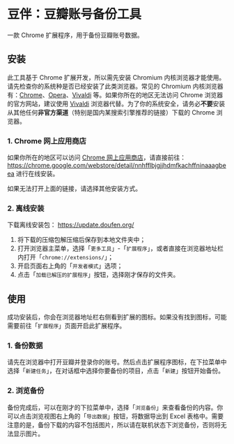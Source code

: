 # 豆伴：豆瓣账号备份工具
一款 Chrome 扩展程序，用于备份豆瓣账号数据。

## 安装

此工具基于 Chrome 扩展开发，所以需先安装 Chromium 内核浏览器才能使用。请先检查你的系统种是否已经安装了此类浏览器。常见的 Chromium 内核浏览器有：[Chrome](https://www.google.com/chrome/)、[Opera](https://www.opera.com/)、[Vivaldi](https://vivaldi.com/) 等。如果你所在的地区无法访问 Chrome 浏览器的官方网站，建议使用 [Vivaldi](https://vivaldi.com/) 浏览器代替。为了你的系统安全，请务必**不要**安装从其他任何**非官方渠道**（特别是国内某搜索引擎推荐的链接）下载的 Chrome 浏览器。

### 1. Chrome 网上应用商店

如果你所在的地区可以访问 [Chrome 网上应用商店](https://chrome.google.com/webstore/category/extensions)，请直接前往：
https://chrome.google.com/webstore/detail/nnhfflbjgjjhdmfkachffninaaagbeea
进行在线安装。

如果无法打开上面的链接，请选择其他安装方式。

### 2. 离线安装

下载离线安装包：
https://update.doufen.org/

1. 将下载的压缩包解压缩后保存到本地文件夹中；
2. 打开浏览器主菜单，选择「`更多工具`」-「`扩展程序`」，或者直接在浏览器地址栏内打开「`chrome://extensions/`」；
3. 开启页面右上角的「`开发者模式`」选项；
4. 点击「`加载已解压的扩展程序`」按钮，选择刚才保存的文件夹。

## 使用

成功安装后，你会在浏览器地址栏右侧看到扩展的图标。如果没有找到图标，可能需要前往「`扩展程序`」页面开启此扩展程序。

### 1. 备份数据

请先在浏览器中打开豆瓣并登录你的账号。然后点击扩展程序图标，在下拉菜单中选择「`新建任务`」，在对话框中选择你要备份的项目，点击「`新建`」按钮开始备份。

### 2. 浏览备份

备份完成后，可以在刚才的下拉菜单中，选择「`浏览备份`」来查看备份的内容。你可以点击浏览视图右上角的「`导出数据`」按钮，将数据导出到 Excel 表格中。需要注意的是，备份下载的内容不包括图片，所以请在联机状态下浏览备份，否则将无法显示图片。